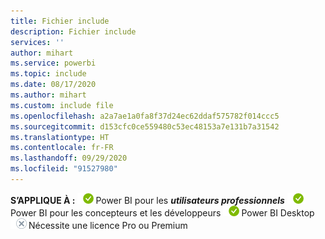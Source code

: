 ```yaml
---
title: Fichier include
description: Fichier include
services: ''
author: mihart
ms.service: powerbi
ms.topic: include
ms.date: 08/17/2020
ms.author: mihart
ms.custom: include file
ms.openlocfilehash: a2a7ae1a0fa8f37d24ec62ddaf575782f014ccc5
ms.sourcegitcommit: d153cfc0ce559480c53ec48153a7e131b7a31542
ms.translationtype: HT
ms.contentlocale: fr-FR
ms.lasthandoff: 09/29/2020
ms.locfileid: "91527980"
---
```

<Token>**S’APPLIQUE À :** ![S’applique à.](media/yes.png)Power BI pour les ***utilisateurs professionnels*** ![S’applique à.](media/yes.png)Power BI pour les concepteurs et les développeurs ![S’applique à.](media/yes.png)Power BI Desktop![Ne s’applique pas à.](media/no.png)Nécessite une licence Pro ou Premium </Token>